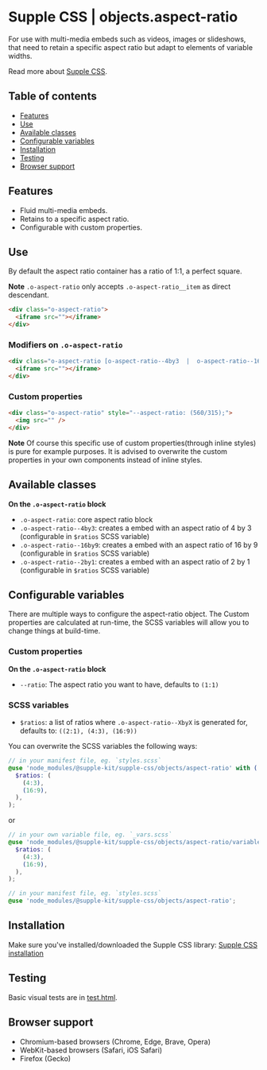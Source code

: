 # Supple CSS | objects.aspect-ratio

For use with multi-media embeds such as videos, images or slideshows, that need to retain a specific aspect ratio but adapt to elements of variable widths.

Read more about [Supple CSS](https://github.com/supple-css/supple).

## Table of contents

* [Features](#features)
* [Use](#use)
* [Available classes](#available-classes)
* [Configurable variables](#configurable-variables)
* [Installation](#installation)
* [Testing](#testing)
* [Browser support](#browser-support)

## Features

* Fluid multi-media embeds.
* Retains to a specific aspect ratio.
* Configurable with custom properties.


## Use
By default the aspect ratio container has a ratio of 1:1, a perfect square.

**Note** `.o-aspect-ratio` only accepts `.o-aspect-ratio__item` as direct descendant.

```html
<div class="o-aspect-ratio">
  <iframe src=""></iframe>
</div>
```

### Modifiers on `.o-aspect-ratio`

```html
<div class="o-aspect-ratio [o-aspect-ratio--4by3  |  o-aspect-ratio--16by9  |  o-aspect-ratio--2by1]">
  <iframe src=""></iframe>
</div>
```

### Custom properties

```html
<div class="o-aspect-ratio" style="--aspect-ratio: (560/315);">
  <img src="" />
</div>
```

**Note** Of course this specific use of custom properties(through inline styles) is pure for example purposes. It is advised to overwrite the custom properties in your own components instead of inline styles.

## Available classes

**On the `.o-aspect-ratio` block**

* `.o-aspect-ratio`: core aspect ratio block
* `.o-aspect-ratio--4by3`: creates a embed with an aspect ratio of 4 by 3 (configurable in `$ratios` SCSS variable)
* `.o-aspect-ratio--16by9`: creates a embed with an aspect ratio of 16 by 9 (configurable in `$ratios` SCSS variable)
* `.o-aspect-ratio--2by1`: creates a embed with an aspect ratio of 2 by 1 (configurable in `$ratios` SCSS variable)

## Configurable variables
There are multiple ways to configure the aspect-ratio object. The Custom properties are calculated at run-time, the SCSS variables will allow you to change things at build-time.

### Custom properties

**On the `.o-aspect-ratio` block**

* `--ratio`: The aspect ratio you want to have, defaults to `(1:1)`

### SCSS variables

* `$ratios`: a list of ratios where `.o-aspect-ratio--XbyX` is generated for, defaults to: `((2:1), (4:3), (16:9))`

You can overwrite the SCSS variables the following ways:

```scss
// in your manifest file, eg. `styles.scss`
@use 'node_modules/@supple-kit/supple-css/objects/aspect-ratio' with (
  $ratios: (
    (4:3),
    (16:9),
  ),
);
```
or
```scss
// in your own variable file, eg. `_vars.scss`
@use 'node_modules/@supple-kit/supple-css/objects/aspect-ratio/variables' with (
  $ratios: (
    (4:3),
    (16:9),
  ),
);

// in your manifest file, eg. `styles.scss`
@use 'node_modules/@supple-kit/supple-css/objects/aspect-ratio';
```


## Installation
Make sure you've installed/downloaded the Supple CSS library: [Supple CSS installation](../../#installation)


## Testing
Basic visual tests are in [test.html](https://supple-kit.github.io/supple-css/objects/aspect-ratio/test.html).


## Browser support

* Chromium-based browsers (Chrome, Edge, Brave, Opera)
* WebKit-based browsers (Safari, iOS Safari)
* Firefox (Gecko)
